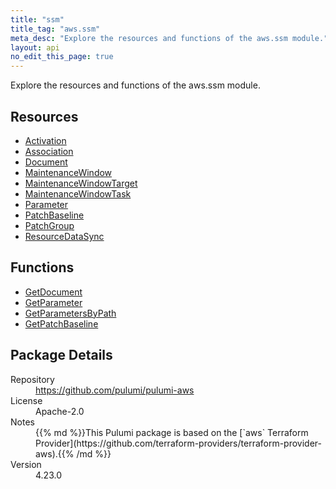 ```yaml
---
title: "ssm"
title_tag: "aws.ssm"
meta_desc: "Explore the resources and functions of the aws.ssm module."
layout: api
no_edit_this_page: true
---
```


<!-- WARNING: this file was generated by Pulumi Docs Generator. -->
<!-- Do not edit by hand unless you're certain you know what you are doing! -->

Explore the resources and functions of the aws.ssm module.

<h2 id="resources">Resources</h2>
<ul class="api">
    <li><a href="activation" title="Activation"><span class="symbol resource"></span>Activation</a></li>
    <li><a href="association" title="Association"><span class="symbol resource"></span>Association</a></li>
    <li><a href="document" title="Document"><span class="symbol resource"></span>Document</a></li>
    <li><a href="maintenancewindow" title="MaintenanceWindow"><span class="symbol resource"></span>MaintenanceWindow</a></li>
    <li><a href="maintenancewindowtarget" title="MaintenanceWindowTarget"><span class="symbol resource"></span>MaintenanceWindowTarget</a></li>
    <li><a href="maintenancewindowtask" title="MaintenanceWindowTask"><span class="symbol resource"></span>MaintenanceWindowTask</a></li>
    <li><a href="parameter" title="Parameter"><span class="symbol resource"></span>Parameter</a></li>
    <li><a href="patchbaseline" title="PatchBaseline"><span class="symbol resource"></span>PatchBaseline</a></li>
    <li><a href="patchgroup" title="PatchGroup"><span class="symbol resource"></span>PatchGroup</a></li>
    <li><a href="resourcedatasync" title="ResourceDataSync"><span class="symbol resource"></span>ResourceDataSync</a></li>
</ul>

<h2 id="functions">Functions</h2>
<ul class="api">
    <li><a href="getdocument" title="GetDocument"><span class="symbol function"></span>GetDocument</a></li>
    <li><a href="getparameter" title="GetParameter"><span class="symbol function"></span>GetParameter</a></li>
    <li><a href="getparametersbypath" title="GetParametersByPath"><span class="symbol function"></span>GetParametersByPath</a></li>
    <li><a href="getpatchbaseline" title="GetPatchBaseline"><span class="symbol function"></span>GetPatchBaseline</a></li>
</ul>

<h2 id="package-details">Package Details</h2>
<dl class="package-details">
	<dt>Repository</dt>
	<dd><a href="https://github.com/pulumi/pulumi-aws">https://github.com/pulumi/pulumi-aws</a></dd>
	<dt>License</dt>
	<dd>Apache-2.0</dd>
	<dt>Notes</dt>
	<dd>{{% md %}}This Pulumi package is based on the [`aws` Terraform Provider](https://github.com/terraform-providers/terraform-provider-aws).{{% /md %}}</dd>
	<dt>Version</dt>
	<dd>4.23.0</dd>
</dl>

